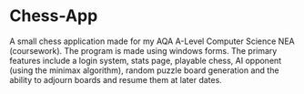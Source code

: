 # Chess-App
A small chess application made for my AQA A-Level Computer Science NEA (coursework). The program is made using windows forms. The primary features include a login system, stats page, playable chess, AI opponent (using the minimax algorithm), random puzzle board generation and the ability to adjourn boards and resume them at later dates.
